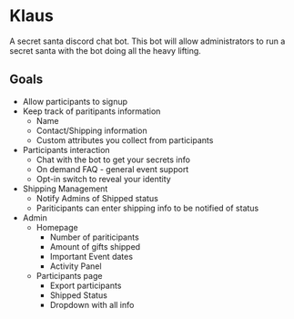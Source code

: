 # Klaus

A secret santa discord chat bot. This bot will allow administrators to run a secret santa with the bot doing all the heavy lifting.

## Goals

* Allow participants to signup
* Keep track of paritipants information
  * Name
  * Contact/Shipping information
  * Custom attributes you collect from participants
* Participants interaction
  * Chat with the bot to get your secrets info
  * On demand FAQ - general event support
  * Opt-in switch to reveal your identity
* Shipping Management
  * Notify Admins of Shipped status
  * Pariticipants can enter shipping info to be notified of status
* Admin
  * Homepage
    * Number of pariticipants
    * Amount of gifts shipped
    * Important Event dates
    * Activity Panel
  * Participants page
    * Export participants
    * Shipped Status
    * Dropdown with all info
